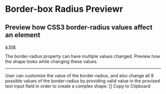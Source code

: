 # Border-box Radius Previewr
## Preview how CSS3 border-radius values affect an element
[a link](https://github.com/user/repo/blob/branch/other_file.md)

The border-radius property can have multiple values changed. Preview how the shape looks while changing these values.<hr />
User can customize the value of the border-radius, and also change all 8 possible values of the border-radius by providing valid value in the provised text input field in order to create a complex shape.
[] Copy to Clipboard
